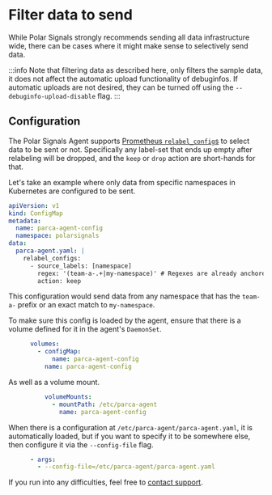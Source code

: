 # Filter data to send

While Polar Signals strongly recommends sending all data infrastructure wide, there can be cases where it might make sense to selectively send data.

:::info Note that filtering data as described here, only filters the sample data, it does not affect the automatic upload functionality of debuginfos. If automatic uploads are not desired, they can be turned off using the `--debuginfo-upload-disable` flag.
:::

## Configuration

The Polar Signals Agent supports [Prometheus `relabel_config`s](https://prometheus.io/docs/prometheus/latest/configuration/configuration/#relabel_config) to select data to be sent or not. Specifically any label-set that ends up empty after relabeling will be dropped, and the `keep` or `drop` action are short-hands for that.

Let's take an example where only data from specific namespaces in Kubernetes are configured to be sent.

```yaml
apiVersion: v1
kind: ConfigMap
metadata:
  name: parca-agent-config
  namespace: polarsignals
data:
  parca-agent.yaml: |
    relabel_configs:
      - source_labels: [namespace]
        regex: '(team-a-.+|my-namespace)' # Regexes are already anchored, so they are automatically wrapped in `^regex$`.
        action: keep
```

This configuration would send data from any namespace that has the `team-a-` prefix or an exact match to `my-namespace`.

To make sure this config is loaded by the agent, ensure that there is a volume defined for it in the agent's `DaemonSet`.

```yaml
      volumes:
        - configMap:
            name: parca-agent-config
          name: parca-agent-config
```

As well as a volume mount.

```yaml
          volumeMounts:
            - mountPath: /etc/parca-agent
              name: parca-agent-config
```

When there is a configuration at `/etc/parca-agent/parca-agent.yaml`, it is automatically loaded, but if you want to specify it to be somewhere else, then configure it via the `--config-file` flag.

```yaml
      - args:
        - --config-file=/etc/parca-agent/parca-agent.yaml
```

If you run into any difficulties, feel free to [contact support](/docs/contact-support).
